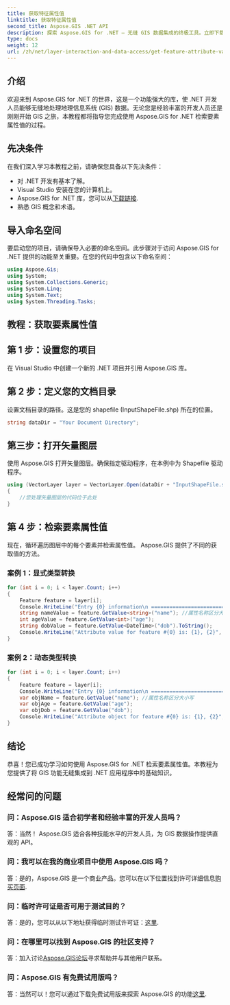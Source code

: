 ```yaml
---
title: 获取特征属性值
linktitle: 获取特征属性值
second_title: Aspose.GIS .NET API
description: 探索 Aspose.GIS for .NET – 无缝 GIS 数据集成的终极工具。立即下载免费试用版！ #Aspose #GIS #.NET
type: docs
weight: 12
url: /zh/net/layer-interaction-and-data-access/get-feature-attribute-value/
---
```

## 介绍
欢迎来到 Aspose.GIS for .NET 的世界，这是一个功能强大的库，使 .NET 开发人员能够无缝地处理地理信息系统 (GIS) 数据。无论您是经验丰富的开发人员还是刚刚开始 GIS 之旅，本教程都将指导您完成使用 Aspose.GIS for .NET 检索要素属性值的过程。
## 先决条件
在我们深入学习本教程之前，请确保您具备以下先决条件：
- 对 .NET 开发有基本了解。
- Visual Studio 安装在您的计算机上。
-  Aspose.GIS for .NET 库，您可以从[下载链接](https://releases.aspose.com/gis/net/).
- 熟悉 GIS 概念和术语。
## 导入命名空间
要启动您的项目，请确保导入必要的命名空间。此步骤对于访问 Aspose.GIS for .NET 提供的功能至关重要。在您的代码中包含以下命名空间：
```csharp
using Aspose.Gis;
using System;
using System.Collections.Generic;
using System.Linq;
using System.Text;
using System.Threading.Tasks;
```
## 教程：获取要素属性值
## 第 1 步：设置您的项目
在 Visual Studio 中创建一个新的 .NET 项目并引用 Aspose.GIS 库。
## 第 2 步：定义您的文档目录
设置文档目录的路径。这是您的 shapefile (InputShapeFile.shp) 所在的位置。
```csharp
string dataDir = "Your Document Directory";
```
## 第三步：打开矢量图层
使用 Aspose.GIS 打开矢量图层。确保指定驱动程序，在本例中为 Shapefile 驱动程序。
```csharp
using (VectorLayer layer = VectorLayer.Open(dataDir + "InputShapeFile.shp", Drivers.Shapefile))
{
    //您处理矢量图层的代码位于此处
}
```
## 第 4 步：检索要素属性值
现在，循环遍历图层中的每个要素并检索属性值。 Aspose.GIS 提供了不同的获取值的方法。
### 案例 1：显式类型转换
```csharp
for (int i = 0; i < layer.Count; i++)
{
    Feature feature = layer[i];
    Console.WriteLine("Entry {0} information\n ========================", i);
    string nameValue = feature.GetValue<string>("name"); //属性名称区分大小写
    int ageValue = feature.GetValue<int>("age");
    string dobValue = feature.GetValue<DateTime>("dob").ToString();
    Console.WriteLine("Attribute value for feature #{0} is: {1}, {2}", nameValue, ageValue, dobValue);
}
```
### 案例 2：动态类型转换
```csharp
for (int i = 0; i < layer.Count; i++)
{
    Feature feature = layer[i];
    Console.WriteLine("Entry {0} information\n ========================", i);
    var objName = feature.GetValue("name"); //属性名称区分大小写
    var objAge = feature.GetValue("age");
    var objDob = feature.GetValue("dob");
    Console.WriteLine("Attribute object for feature #{0} is: {1}, {2}", objName, objAge, objDob);
}
```
## 结论
恭喜！您已成功学习如何使用 Aspose.GIS for .NET 检索要素属性值。本教程为您提供了将 GIS 功能无缝集成到 .NET 应用程序中的基础知识。
## 经常问的问题
### 问：Aspose.GIS 适合初学者和经验丰富的开发人员吗？
答：当然！ Aspose.GIS 适合各种技能水平的开发人员，为 GIS 数据操作提供直观的 API。
### 问：我可以在我的商业项目中使用 Aspose.GIS 吗？
答：是的，Aspose.GIS 是一个商业产品。您可以在以下位置找到许可详细信息[购买页面](https://purchase.aspose.com/buy).
### 问：临时许可证是否可用于测试目的？
答：是的，您可以从以下地址获得临时测试许可证：[这里](https://purchase.aspose.com/temporary-license/).
### 问：在哪里可以找到 Aspose.GIS 的社区支持？
答：加入讨论[Aspose.GIS论坛](https://forum.aspose.com/c/gis/33)寻求帮助并与其他用户联系。
### 问：Aspose.GIS 有免费试用版吗？
答：当然可以！您可以通过下载免费试用版来探索 Aspose.GIS 的功能[这里](https://releases.aspose.com/).